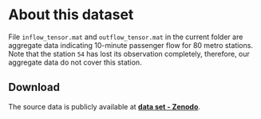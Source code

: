 # About this dataset

File `inflow_tensor.mat` and `outflow_tensor.mat` in the current folder are aggregate data indicating 10-minute passenger flow for 80 metro stations. Note that the station `54` has lost its observation completely, therefore, our aggregate data do not cover this station.

Download
---

The source data is publicly available at [**data set - Zenodo**](https://doi.org/10.5281/zenodo.3145403).

